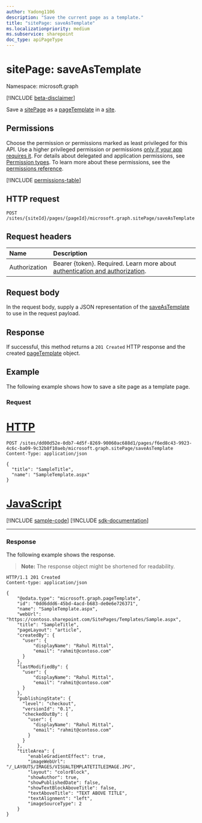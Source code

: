```yaml
---
author: Yadong1106
description: "Save the current page as a template."
title: "sitePage: saveAsTemplate"
ms.localizationpriority: medium
ms.subservice: sharepoint
doc_type: apiPageType
---
```


# sitePage: saveAsTemplate

Namespace: microsoft.graph

[!INCLUDE [beta-disclaimer](../../includes/beta-disclaimer.md)]

Save a [sitePage](../resources/sitepage.md) as a [pageTemplate](../resources/pagetemplate.md) in a [site](../resources/site.md).

## Permissions

Choose the permission or permissions marked as least privileged for this API. Use a higher privileged permission or permissions [only if your app requires it](/graph/permissions-overview#best-practices-for-using-microsoft-graph-permissions). For details about delegated and application permissions, see [Permission types](/graph/permissions-overview#permission-types). To learn more about these permissions, see the [permissions reference](/graph/permissions-reference).

 <!-- { "blockType": "permissions", "name": "sitepage_saveAsTemplate" } -->
[!INCLUDE [permissions-table](../includes/permissions/sitepage-saveastemplate-permissions.md)]

## HTTP request

<!-- { "blockType": "ignored" } -->

```http
POST /sites/{siteId}/pages/{pageId}/microsoft.graph.sitePage/saveAsTemplate
```

## Request headers
|Name|Description|
|:---|:---|
|Authorization|Bearer {token}. Required. Learn more about [authentication and authorization](/graph/auth/auth-concepts).|

## Request body

In the request body, supply a JSON representation of the [saveAsTemplate](../resources/saveastemplate.md) to use in the request payload.

## Response

If successful, this method returns a `201 Created` HTTP response and the created [pageTemplate](../resources/pagetemplate.md) object.

## Example

The following example shows how to save a site page as a template page.

### Request

# [HTTP](#tab/http)
<!-- { "blockType": "request", "name": "saveAsTemplate", "scopes": "sites.readwrite.all" } -->

```http
POST /sites/dd00d52e-0db7-4d5f-8269-90060ac688d1/pages/f6ed8c43-9923-4c6c-ba09-9c32b8f10aeb/microsoft.graph.sitePage/saveAsTemplate
Content-Type: application/json

{
  "title": "SampleTitle",
  "name": "SampleTemplate.aspx"
}

```

# [JavaScript](#tab/javascript)
[!INCLUDE [sample-code](../includes/snippets/javascript/saveastemplate-javascript-snippets.md)]
[!INCLUDE [sdk-documentation](../includes/snippets/snippets-sdk-documentation-link.md)]

---

### Response

The following example shows the response.

> **Note:** The response object might be shortened for readability.
 
<!-- { "blockType": "response", "@odata.type": "microsoft.graph.pageTemplate", "truncated": true } -->
 
```http
HTTP/1.1 201 Created
Content-type: application/json

{
    "@odata.type": "microsoft.graph.pageTemplate",
    "id": "0dd6ddd6-45bd-4acd-b683-de0e6e726371",
    "name": "SampleTemplate.aspx",
    "webUrl": "https://contoso.sharepoint.com/SitePages/Templates/Sample.aspx",
    "title": "SampleTitle",
    "pageLayout": "article",
    "createdBy": {
      "user": {
          "displayName": "Rahul Mittal",
          "email": "rahmit@contoso.com"
      }
    },
    "lastModifiedBy": {
      "user": {
          "displayName": "Rahul Mittal",
          "email": "rahmit@contoso.com"
      }
    },
    "publishingState": {
      "level": "checkout",
      "versionId": "0.1",
      "checkedOutBy": {
        "user": {
          "displayName": "Rahul Mittal",
          "email": "rahmit@contoso.com"
        }
      }
    },
    "titleArea": {
        "enableGradientEffect": true,
        "imageWebUrl": "/_LAYOUTS/IMAGES/VISUALTEMPLATETITLEIMAGE.JPG",
        "layout": "colorBlock",
        "showAuthor": true,
        "showPublishedDate": false,
        "showTextBlockAboveTitle": false,
        "textAboveTitle": "TEXT ABOVE TITLE",
        "textAlignment": "left",
        "imageSourceType": 2
    }
}
```

<!--
{
  "type": "#pageTemplate.annotation",
  "description": "Create a page template in the templates folder in a site.",
  "keywords": "",
  "section": "documentation",
  "tocPath": "PageTemplates/Create",
  "suppressions": []
}
-->
